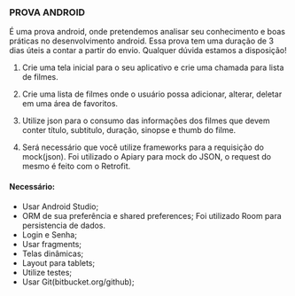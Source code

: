### PROVA ANDROID

É uma prova android, onde pretendemos analisar seu conhecimento e boas práticas no desenvolvimento android. Essa prova tem uma duração de 3 dias úteis a contar a partir do envio. Qualquer dúvida estamos a disposição!

1. Crie uma tela inicial para o seu aplicativo e crie uma chamada para lista de filmes.

2. Crie uma lista de filmes onde o usuário possa adicionar, alterar, deletar em uma área de favoritos. 

3. Utilize json para o consumo das informações dos filmes que devem conter título, subtitulo, duração, sinopse e thumb do filme.

4. Será necessário que você utilize frameworks para a requisição do mock(json). Foi utilizado o Apiary para mock do JSON, o request do mesmo é feito com o Retrofit.

#### Necessário:
* Usar Android Studio;
* ORM de sua preferência e shared preferences; Foi utilizado Room para persistencia de dados.
* Login e Senha;
* Usar fragments;
* Telas dinâmicas;
* Layout para tablets;
* Utilize testes;
* Usar Git(bitbucket.org/github);
